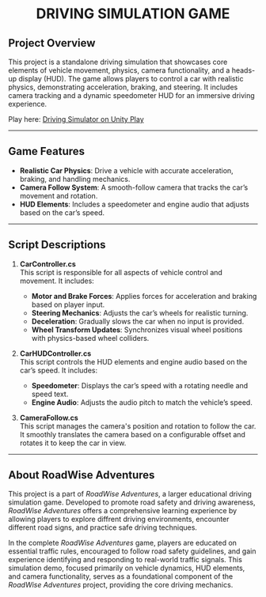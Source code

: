 <h1 align="center">DRIVING SIMULATION GAME</h1>

## Project Overview

This project is a standalone driving simulation that showcases core elements of vehicle movement, physics, camera functionality, and a heads-up display (HUD). The game allows players to control a car with realistic physics, demonstrating acceleration, braking, and steering. It includes camera tracking and a dynamic speedometer HUD for an immersive driving experience.

Play here: [Driving Simulator on Unity Play](https://play.unity.com/en/games/9ad14b50-d56d-46ae-ae4d-5eea644f2288/driving-simulator)

---

## Game Features

- **Realistic Car Physics**: Drive a vehicle with accurate acceleration, braking, and handling mechanics.
- **Camera Follow System**: A smooth-follow camera that tracks the car’s movement and rotation.
- **HUD Elements**: Includes a speedometer and engine audio that adjusts based on the car’s speed.

---

## Script Descriptions


1. **CarController.cs**  
   This script is responsible for all aspects of vehicle control and movement. It includes:
   - **Motor and Brake Forces**: Applies forces for acceleration and braking based on player input.
   - **Steering Mechanics**: Adjusts the car’s wheels for realistic turning.
   - **Deceleration**: Gradually slows the car when no input is provided.
   - **Wheel Transform Updates**: Synchronizes visual wheel positions with physics-based wheel colliders.

2. **CarHUDController.cs**  
   This script controls the HUD elements and engine audio based on the car’s speed. It includes:
   - **Speedometer**: Displays the car’s speed with a rotating needle and speed text.
   - **Engine Audio**: Adjusts the audio pitch to match the vehicle’s speed.
     
3. **CameraFollow.cs**  
   This script manages the camera's position and rotation to follow the car. It smoothly translates the camera based on a configurable offset and rotates it to keep the car in view.
---

## About RoadWise Adventures

This project is a part of *RoadWise Adventures*, a larger educational driving simulation game. Developed to promote road safety and driving awareness, *RoadWise Adventures* offers a comprehensive learning experience by allowing players to explore diffrent driving environments, encounter different road signs, and practice safe driving techniques.

In the complete *RoadWise Adventures* game, players are educated on essential traffic rules, encouraged to follow road safety guidelines, and gain experience identifying and responding to real-world traffic signals. This simulation demo, focused primarily on vehicle dynamics, HUD elements, and camera functionality, serves as a foundational component of the *RoadWise Adventures* project, providing the core driving mechanics.



